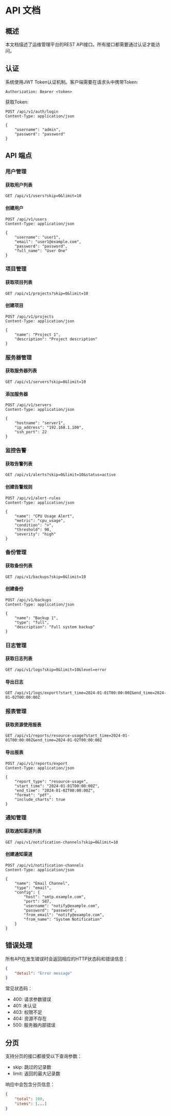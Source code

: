 # API 文档

## 概述

本文档描述了运维管理平台的REST API接口。所有接口都需要通过认证才能访问。

## 认证

系统使用JWT Token认证机制。客户端需要在请求头中携带Token:

```
Authorization: Bearer <token>
```

获取Token:
```http
POST /api/v1/auth/login
Content-Type: application/json

{
    "username": "admin",
    "password": "password"
}
```

## API 端点

### 用户管理

#### 获取用户列表
```http
GET /api/v1/users?skip=0&limit=10
```

#### 创建用户
```http
POST /api/v1/users
Content-Type: application/json

{
    "username": "user1",
    "email": "user1@example.com",
    "password": "password",
    "full_name": "User One"
}
```

### 项目管理

#### 获取项目列表
```http
GET /api/v1/projects?skip=0&limit=10
```

#### 创建项目
```http
POST /api/v1/projects
Content-Type: application/json

{
    "name": "Project 1",
    "description": "Project description"
}
```

### 服务器管理

#### 获取服务器列表
```http
GET /api/v1/servers?skip=0&limit=10
```

#### 添加服务器
```http
POST /api/v1/servers
Content-Type: application/json

{
    "hostname": "server1",
    "ip_address": "192.168.1.100",
    "ssh_port": 22
}
```

### 监控告警

#### 获取告警列表
```http
GET /api/v1/alerts?skip=0&limit=10&status=active
```

#### 创建告警规则
```http
POST /api/v1/alert-rules
Content-Type: application/json

{
    "name": "CPU Usage Alert",
    "metric": "cpu_usage",
    "condition": ">",
    "threshold": 90,
    "severity": "high"
}
```

### 备份管理

#### 获取备份列表
```http
GET /api/v1/backups?skip=0&limit=10
```

#### 创建备份
```http
POST /api/v1/backups
Content-Type: application/json

{
    "name": "Backup 1",
    "type": "full",
    "description": "Full system backup"
}
```

### 日志管理

#### 获取日志列表
```http
GET /api/v1/logs?skip=0&limit=10&level=error
```

#### 导出日志
```http
GET /api/v1/logs/export?start_time=2024-01-01T00:00:00Z&end_time=2024-01-02T00:00:00Z
```

### 报表管理

#### 获取资源使用报表
```http
GET /api/v1/reports/resource-usage?start_time=2024-01-01T00:00:00Z&end_time=2024-01-02T00:00:00Z
```

#### 导出报表
```http
POST /api/v1/reports/export
Content-Type: application/json

{
    "report_type": "resource-usage",
    "start_time": "2024-01-01T00:00:00Z",
    "end_time": "2024-01-02T00:00:00Z",
    "format": "pdf",
    "include_charts": true
}
```

### 通知管理

#### 获取通知渠道列表
```http
GET /api/v1/notification-channels?skip=0&limit=10
```

#### 创建通知渠道
```http
POST /api/v1/notification-channels
Content-Type: application/json

{
    "name": "Email Channel",
    "type": "email",
    "config": {
        "host": "smtp.example.com",
        "port": 587,
        "username": "notify@example.com",
        "password": "password",
        "from_email": "notify@example.com",
        "from_name": "System Notification"
    }
}
```

## 错误处理

所有API在发生错误时会返回相应的HTTP状态码和错误信息：

```json
{
    "detail": "Error message"
}
```

常见状态码：
- 400: 请求参数错误
- 401: 未认证
- 403: 权限不足
- 404: 资源不存在
- 500: 服务器内部错误

## 分页

支持分页的接口都接受以下查询参数：
- skip: 跳过的记录数
- limit: 返回的最大记录数

响应中会包含分页信息：
```json
{
    "total": 100,
    "items": [...]
}
``` 